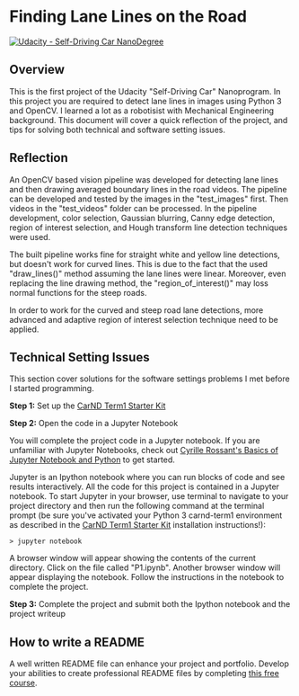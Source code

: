 # **Finding Lane Lines on the Road** 
[![Udacity - Self-Driving Car NanoDegree](https://s3.amazonaws.com/udacity-sdc/github/shield-carnd.svg)](http://www.udacity.com/drive)

Overview
---

This is the first project of the Udacity "Self-Driving Car" Nanoprogram. In this project you are required to detect lane lines in images using Python 3 and OpenCV. I learned a lot as a robotisist with Mechanical Engineering background. This document will cover a quick reflection of the project, and tips for solving both technical and software setting issues. 

Reflection 
---

An OpenCV based vision pipeline was developed for detecting lane lines and then drawing averaged boundary lines in the road videos. The pipeline can be developed and tested by the images in the "test_images" first. Then videos in the "test_videos" folder can be processed. In the pipeline development, color selection, Gaussian blurring, Canny edge detection, region of interest selection, and Hough transform line detection techniques were used. 

The built pipeline works fine for straight white and yellow line detections, but doesn't work for curved lines. This is due to the fact that the used "draw_lines()" method assuming the lane lines were linear. Moreover, even replacing the line drawing method, the "region_of_interest()" may loss normal functions for the steep roads. 

In order to work for the curved and steep road lane detections, more advanced and adaptive region of interest selection technique need to be applied. 

Technical Setting Issues
---

This section cover solutions for the software settings problems I met before I started programming. 

**Step 1:** Set up the [CarND Term1 Starter Kit](https://github.com/udacity/CarND-Term1-Starter-Kit/blob/master/README.md)

**Step 2:** Open the code in a Jupyter Notebook

You will complete the project code in a Jupyter notebook.  If you are unfamiliar with Jupyter Notebooks, check out <A HREF="https://www.packtpub.com/books/content/basics-jupyter-notebook-and-python" target="_blank">Cyrille Rossant's Basics of Jupyter Notebook and Python</A> to get started.

Jupyter is an Ipython notebook where you can run blocks of code and see results interactively.  All the code for this project is contained in a Jupyter notebook. To start Jupyter in your browser, use terminal to navigate to your project directory and then run the following command at the terminal prompt (be sure you've activated your Python 3 carnd-term1 environment as described in the [CarND Term1 Starter Kit](https://github.com/udacity/CarND-Term1-Starter-Kit/blob/master/README.md) installation instructions!):

`> jupyter notebook`

A browser window will appear showing the contents of the current directory.  Click on the file called "P1.ipynb".  Another browser window will appear displaying the notebook.  Follow the instructions in the notebook to complete the project.  

**Step 3:** Complete the project and submit both the Ipython notebook and the project writeup

## How to write a README
A well written README file can enhance your project and portfolio.  Develop your abilities to create professional README files by completing [this free course](https://www.udacity.com/course/writing-readmes--ud777).

